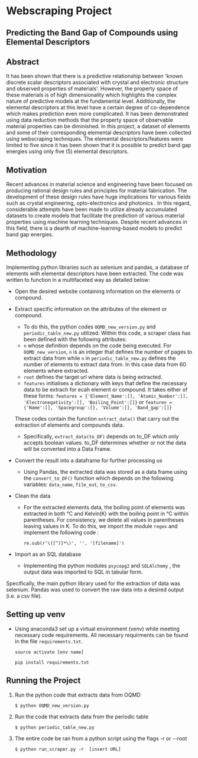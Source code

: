 # Webscraping Project

## Predicting the Band Gap of Compounds using Elemental Descriptors

## Abstract

It has been shown that there is a predictive relationship
between 'known discrete scalar descriptors associated with crystal and electronic structure and observed properties of materials'.
However, the property space of these materials is of high dimensionality which highlights the complex nature of predictive models at the fundamental level. Additionally, the elemental descriptors at this level have a certain degree of co-dependence which makes prediction even more complicated. It has been demonstrated using data reduction methods that the property space of observable material properties can be diminished.  In this project, a dataset of elements and some of their corresponding elemental descriptors have been collected using webscraping techniques. The elemental descriptors/features were limited to five since it has been shown that it is possible to predict band gap energies using only five (5) elemental descriptors.

## Motivation

Recent advances in material science and engineering have been focused on 
producing rational design rules and principles for material fabrication.
The development of these design rules have huge implications for various fields such as crystal engineering, opto-electronics and photonics . In this regard, considerable attempts have been made to utilize already accumulated datasets to create models that facilitate the prediction of various material properties using machine learning techniques. Despite recent advances in this field, there is a dearth of machine-learning-based models to predict band gap energies.

## Methodology

Implementing python libraries such as selenium and pandas, a database of elements with elemental descriptors have been extracted. The code was written to function in a multifaceted way as detailed below:

* Open the desired website containing information on the elements or compound.

* Extract specific information on the attributes of the element or compound.
    * To do this, the python codes ```OQMD_new_version.py``` and ```periodic_table_new.py``` utilized. Within this code, a scraper class has been defined with the following attributes:
    * `n` whose definition depends on the code being executed. For ```OQMD_new_version```, `n` is
    an integer that defines the number of pages to extract data from while `n` in ```periodic_table_new.py``` defines the number of elements to extract data from. In this case data from 60 elements where extracted.
    * `root` defines the target url where data is being extracted.
    * `features` initialises a dictionary with keys that define the necessary data to be extrach for ecah element or compound.
    It takes either of these forms: ```features = {'Element_Name':[], 'Atomic_Number':[], 'Electronegativity':[], 'Boiling_Point':[]}``` or
    ```features = {'Name':[], 'Spacegroup':[], 'Volume':[], 'Band_gap':[]}```

     These codes contain the function ```extract_data()```  that carry out the extraction of elements and compounds data.
    * Specifically, ```extract_data(to_DF)``` depends on to_DF which only accepts boolean values. to_DF determines whether or not the data
    will be converted into a Data Frame.

* Convert the result into a dataframe for further processing us
    * Using Pandas, the extracted data was stored as a data frame using the ```convert_to_DF()``` function which depends on the following variables: ```data_name```, ```file_out```, ```to_csv```.

* Clean the data

    * For the extracted elements data, the boiling point of  elements was extracted in both &deg;C and Kelvin(K) with the boiling point in &deg;C within parentheses. For consistency, we delete all values in parentheses leaving values in K. To do this, we import the module ```regex``` and implement the following code :

         ```re.sub(r'\([^)]*\)', '', '[filename]')``` 

* Import as an SQL database
    * Implementing the python modules ```psycopg2``` and ```SQLAlchemy``` , the output data was imported to SQL in     tabular form. 

Specifically, the main python library used for the extraction of data was selenium. Pandas was used to convert the raw data into a desired output (i.e. a csv file).

## Setting up venv

* Using anaconda3 set up a virtual environment (venv) while meeting necessary code requirements. All necessary requirments can be found in the file ```requirements.txt```.

    ```source activate [env name]```

    ```pip install requirements.txt```

## Running the Project

1. Run the python code that extracts data from OQMD

     ```$ python OQMD_new_version.py```

2. Run the code that extracts data from the periodic table

    ```$ python periodic_table_new.py```

3. The entire code be ran from a python script using the flags -r or --root 

    ```$ python run_scraper.py -r  [insert URL]```











